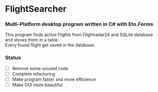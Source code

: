 # FlightSearcher
### Multi-Platform desktop program written in C# with Eto.Forms
This program finds active Flights from Flightradar24 and SQLite database and shows them in a table.
<br> Every found flight get saved in the database. 


### Status
- [ ] Remove some unused code
- [ ] Complete refactoring
- [ ] Make program faster and more efficience
- [ ] Make GUI more beautiful
